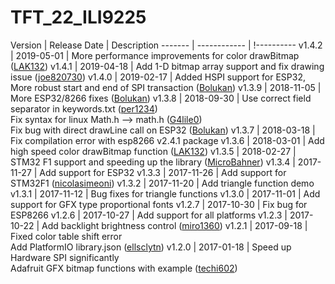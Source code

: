 TFT_22_ILI9225
==============

Version | Release Date | Description
------- | ------------ | !----------
v1.4.2 | 2019-05-01 | More performance improvements for color drawBitmap ([LAK132](https://github.com/LAK132))
v1.4.1 | 2019-04-18 | Add 1-D bitmap array support and fix drawing issue ([joe820730](https://github.com/joe820730))
v1.4.0 | 2019-02-17 | Added HSPI support for ESP32, More robust start and end of SPI transaction ([Bolukan](https://github.com/Bolukan))
v1.3.9 | 2018-11-05 | More ESP32/8266 fixes ([Bolukan](https://github.com/Bolukan))
v1.3.8 | 2018-09-30 | Use correct field separator in keywords.txt ([per1234](https://github.com/per1234)) <br />Fix syntax for linux Math.h --> math.h ([G4lile0](https://github.com/G4lile0)) <br />Fix bug with direct drawLine call on ESP32 ([Bolukan](https://github.com/Bolukan))
v1.3.7 | 2018-03-18 | Fix compilation error with esp8266 v2.4.1 package
v1.3.6 | 2018-03-01 | Add high speed color drawBitmap function ([LAK132](https://github.com/LAK132))
v1.3.5 | 2018-02-27 | STM32 F1 support and speeding up the library ([MicroBahner](https://github.com/MicroBahner))
v1.3.4 | 2017-11-27 | Add support for ESP32
v1.3.3 | 2017-11-26 | Add support for STM32F1 ([nicolasimeoni](https://github.com/nicolasimeoni))
v1.3.2 | 2017-11-20 | Add triangle function demo
v1.3.1 | 2017-11-12 | Bug fixes for triangle functions
v1.3.0 | 2017-11-01 | Add support for GFX type proportional fonts
v1.2.7 | 2017-10-30 | Fix bug for ESP8266
v1.2.6 | 2017-10-27 | Add support for all platforms
v1.2.3 | 2017-10-22 | Add backlight brightness control ([miro1360](https://github.com/miro1360))
v1.2.1 | 2017-09-18 | Fixed color table shift error <br />Add PlatformIO library.json ([ellsclytn](https://github.com/ellsclytn))
v1.2.0 | 2017-01-18 | Speed up Hardware SPI significantly <br />Adafruit GFX bitmap functions with example ([techi602](https://github.com/techi602))
